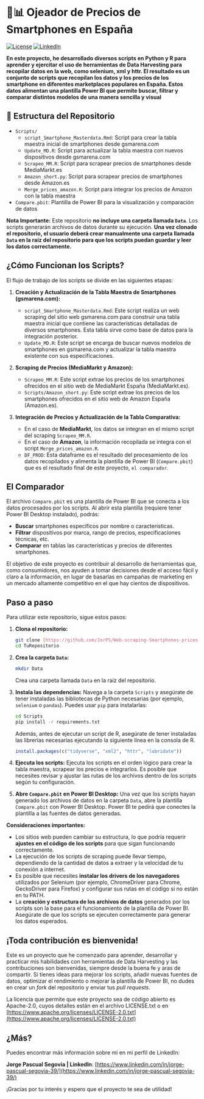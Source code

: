 # 📱📊 Ojeador de Precios de Smartphones en España

[![License](https://img.shields.io/badge/License-Apache_2.0-blue.svg)](https://opensource.org/licenses/Apache-2.0)
[![LinkedIn](https://img.shields.io/badge/LinkedIn-Jorge%20Pascual%20Segovia-blue?logo=linkedin)](https://www.linkedin.com/in/jorge-pascual-segovia-39/)


**En este proyecto, he desarrollado diversos scripts en Python y R para aprender y ejercitar el uso de herramientas de Data Harvesting para recopilar datos en la web, como selenium, xml y httr. El resultado es un conjunto de scripts que recopilan los datos y los precios de los smartphone en diferentes marketplaces populares en España. Estos datos alimentan una plantilla Power BI que permite buscar, filtrar y comparar distintos modelos de una manera sencilla y visual**

## 📂 Estructura del Repositorio

* `Scripts/`
    * `script_Smartphone_Masterdata.Rmd`: Script para crear la tabla maestra inicial de smartphones desde gsmarena.com
    * `Update_MD.R`: Script para actualizar la tabla maestra con nuevos dispositivos desde gsmarena.com
    * `Scrapeo_MM.R`: Script para scrapear precios de smartphones desde MediaMarkt.es
    * `Amazon_short.py`: Script para scrapear precios de smartphones desde Amazon.es
    * `Merge_prices_amazon.R`: Script para integrar los precios de Amazon con la tabla maestra
* `Compare.pbit`: Plantilla de Power BI para la visualización y comparación de datos

**Nota Importante:** Este repositorio **no incluye una carpeta llamada `Data`**. Los scripts generarán archivos de datos durante su ejecución. **Una vez clonado el repositorio, el usuario deberá crear manualmente una carpeta llamada `Data` en la raíz del repositorio para que los scripts puedan guardar y leer los datos correctamente.**

## ¿Cómo Funcionan los Scripts?

El flujo de trabajo de los scripts se divide en las siguientes etapas:

1.  **Creación y Actualización de la Tabla Maestra de Smartphones (gsmarena.com):**
    * `script_Smartphone_Masterdata.Rmd`: Este script realiza un web scraping del sitio web gsmarena.com para construir una tabla maestra inicial que contiene las características detalladas de diversos smartphones. Esta tabla sirve como base de datos para la integración posterior.
    * `Update_MD.R`: Este script se encarga de buscar nuevos modelos de smartphones en gsmarena.com y actualizar la tabla maestra existente con sus especificaciones.

2.  **Scraping de Precios (MediaMarkt y Amazon):**
    * `Scrapeo_MM.R`: Este script extrae los precios de los smartphones ofrecidos en el sitio web de MediaMarkt España (MediaMarkt.es).
    * `Scripts/Amazon_short.py`: Este script extrae los precios de los smartphones ofrecidos en el sitio web de Amazon España (Amazon.es).

3.  **Integración de Precios y Actualización de la Tabla Comparativa:**
    * En el caso de **MediaMarkt**, los datos se integran en el mismo script del scraping `Scrapeo_MM.R`.
    * En el caso de **Amazon**, la información recopilada se integra con el script `Merge_prices_amazon.R`.
    * `DF_PROD`: Esta dataframe es el resultado del procesamiento de los datos recopilados y alimenta la plantilla de Power BI (`Compare.pbit`) que es el resultado final de este proyecto, `el comparador`.

## El Comparador

El archivo `Compare.pbit` es una plantilla de Power BI que se conecta a los datos procesados por los scripts. Al abrir esta plantilla (requiere tener Power BI Desktop instalado), podrás:

* **Buscar** smartphones específicos por nombre o características.
* **Filtrar** dispositivos por marca, rango de precios, especificaciones técnicas, etc.
* **Comparar** en tablas las características y precios de diferentes smartphones.

El objetivo de este proyecto es contribuir al desarrollo de herramientas que, como consumidores, nos ayuden a tomar decisiones desde el acceso fácil y claro a la información, en lugar de basarlas en campañas de marketing en un mercado altamente competitivo en el que hay cientos de dispositivos. 

## Paso a paso

Para utilizar este repositorio, sigue estos pasos:

1.  **Clona el repositorio:**
    ```bash
    git clone [https://github.com/JorPS/Web-scraping-Smartphones-prices-in-Spain.git](https://github.com/JorPS/Web-scraping-Smartphones-prices-in-Spain.git)
    cd TuRepositorio
    ```

2.  **Crea la carpeta `Data`:**
    ```bash
    mkdir Data
    ```
    Crea una carpeta llamada `Data` en la raíz del repositorio.

3.  **Instala las dependencias:**
    Navega a la carpeta `Scripts` y asegúrate de tener instaladas las bibliotecas de Python necesarias (por ejemplo, `selenium` o `pandas`). Puedes usar `pip` para instalarlas:
    ```bash
    cd Scripts
    pip install -r requirements.txt
    ```
    Además, antes de ejecutar un script de R, asegúrate de tener instaladas las librerías necesarias ejecutando la siguiente línea en la consola de R.
    ```r
    install.packages(c("tidyverse", "xml2", "httr", "lubridate"))
    ```

4.  **Ejecuta los scripts:**
    Ejecuta los scripts en el orden lógico para crear la tabla maestra, scrapear los precios e integrarlos. Es posible que necesites revisar y ajustar las rutas de los archivos dentro de los scripts según tu configuración.

5.  **Abre `Compare.pbit` en Power BI Desktop:**
    Una vez que los scripts hayan generado los archivos de datos en la carpeta `Data`, abre la plantilla `Compare.pbit` con Power BI Desktop. Power BI te pedirá que conectes la plantilla a las fuentes de datos generadas.

**Consideraciones importantes:**

* Los sitios web pueden cambiar su estructura, lo que podría requerir **ajustes en el código de los scripts** para que sigan funcionando correctamente.
* La ejecución de los scripts de scraping puede llevar tiempo, dependiendo de la cantidad de datos a extraer y la velocidad de tu conexión a internet.
* Es posible que necesites **instalar los drivers de los navegadores** utilizados por Selenium (por ejemplo, ChromeDriver para Chrome, GeckoDriver para Firefox) y configurar sus rutas en el código si no están en tu PATH.
* La **creación y estructura de los archivos de datos** generados por los scripts son la base para el funcionamiento de la plantilla de Power BI. Asegúrate de que los scripts se ejecuten correctamente para generar los datos esperados.

## ¡Toda contribución es bienvenida!

Este es un proyecto que he comenzado para aprender, desarrollar y practicar mis habilidades con herramientas de Data Harvesting y las contribuciones son bienvenidas, siempre desde la buena fe y aras de compartir. Si tienes ideas para mejorar los scripts, añadir nuevas fuentes de datos, optimizar el rendimiento o mejorar la plantilla de Power BI, no dudes en crear un *fork* del repositorio y enviar tus *pull requests*.

La licencia que permite que este proyecto sea de código abierto es Apache-2.0, cuyos detalles están en el archivo LICENSE.txt o en [https://www.apache.org/licenses/LICENSE-2.0.txt](https://www.apache.org/licenses/LICENSE-2.0.txt)

## ¿Más?

Puedes encontrar más información sobre mi en mi perfil de LinkedIn:

**Jorge Pascual Segovia | LinkedIn**: [https://www.linkedin.com/in/jorge-pascual-segovia-39/](https://www.linkedin.com/in/jorge-pascual-segovia-39/)

¡Gracias por tu interés y espero que el proyecto te sea de utilidad!